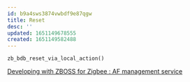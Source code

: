 ```yaml
---
id: b9a4sws3874vwbdf9e87qgw
title: Reset
desc: ''
updated: 1651149678555
created: 1651149582488
---
```


`zb_bdb_reset_via_local_action()`

[Developing with ZBOSS for Zigbee : AF management service](https://developer.nordicsemi.com/nRF_Connect_SDK/doc/zboss/3.11.1.0/group__af__management__service.html#ga7c7c6a7b96b210641a8d9632e27ff4c8)